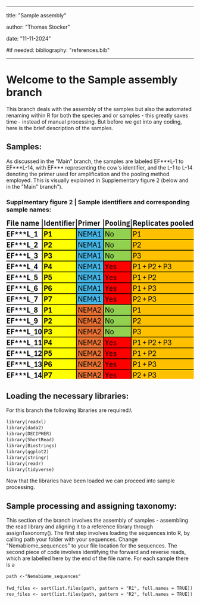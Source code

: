 ------------------------------------------------------------------------

title: "Sample assembly"

author: "Thomas Stocker"

date: "11-11-2024"

#if needed: bibliography: "references.bib"

------------------------------------------------------------------------

# **Welcome to the Sample assembly branch**

This branch deals with the assembly of the samples but also the automated renaming within R for both the species and or samples - this greatly saves time - instead of manual processing. But before we get into any coding, here is the brief description of the samples.

## **Samples:**

As discussed in the "Main" branch, the samples are labeled EF\*\*\*L-1 to EF\*\*\*L-14, with EF\*\*\* representing the cow's identifier, and the L-1 to L-14 denoting the primer used for amplification and the pooling method employed. This is visually explained in Supplementary figure 2 (below and in the "Main" branch").

### **Supplmentary figure 2 \|** **Sample identifiers and corresponding sample names:**

![](images/clipboard-2518261799.png)

## **Loading the necessary libraries:**

For this branch the following libraries are required:\

```         
library(readxl)
library(dada2)
library(DECIPHER)
library(ShortRead)
library(Biostrings)
library(ggplot2)
library(stringr) 
library(readr)
library(tidyverse)
```

Now that the libraries have been loaded we can proceed into sample processing.

## **Sample processing and assigning taxonomy:**

This section of the branch involves the assembly of samples - assembling the read library and aligning it to a reference library through assignTaxonomy(). The first step involves loading the sequences into R, by calling path your folder with your sequences. Change "Nemabiome_sequences" to your file location for the sequences. The second piece of code involves identifying the forward and reverse reads, which are labelled here by the end of the file name. For each sample there is a

```         
path <-"Nemabiome_sequences"

fwd_files <- sort(list.files(path, pattern = "R1", full.names = TRUE)) 
rev_files <- sort(list.files(path, pattern = "R2", full.names = TRUE))
```
